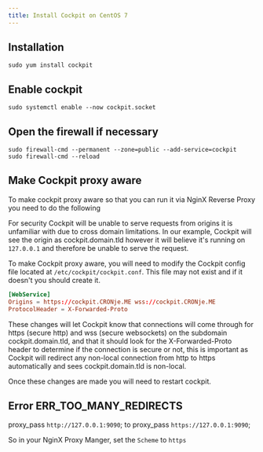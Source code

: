 ```yaml
---
title: Install Cockpit on CentOS 7
---
```

<script type="text/javascript">(function(w,s){var e=document.createElement("script");e.type="text/javascript";e.async=true;e.src="https://cdn.pagesense.io/js/webally/f2527eebee974243853bcd47b32631f4.js";var x=document.getElementsByTagName("script")[0];x.parentNode.insertBefore(e,x);})(window,"script");</script>

## Installation

```shell
sudo yum install cockpit
```

## Enable cockpit

```shell
sudo systemctl enable --now cockpit.socket
```

## Open the firewall if necessary

```shell
sudo firewall-cmd --permanent --zone=public --add-service=cockpit
sudo firewall-cmd --reload
```

## Make Cockpit proxy aware

To make cockpit proxy aware so that you can run it via NginX Reverse Proxy you need to do the following

For security Cockpit will be unable to serve requests from origins it is unfamiliar with due to cross domain limitations. In our example, Cockpit will see the origin as cockpit.domain.tld however it will believe it's running on `127.0.0.1` and therefore be unable to serve the request.

To make Cockpit proxy aware, you will need to modify the Cockpit config file located at `/etc/cockpit/cockpit.conf`. This file may not exist and if it doesn't you should create it.

```conf
[WebService]
Origins = https://cockpit.CRONje.ME wss://cockpit.CRONje.ME
ProtocolHeader = X-Forwarded-Proto
```

These changes will let Cockpit know that connections will come through for https (secure http) and wss (secure websockets) on the subdomain cockpit.domain.tld, and that it should look for the X-Forwarded-Proto header to determine if the connection is secure or not, this is important as Cockpit will redirect any non-local connection from http to https automatically and sees cockpit.domain.tld is non-local.

Once these changes are made you will need to restart cockpit.

## Error ERR_TOO_MANY_REDIRECTS

proxy_pass `http://127.0.0.1:9090`; to proxy_pass `https://127.0.0.1:9090`;

So in your NginX Proxy Manger, set the `Scheme` to `https`
